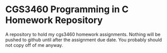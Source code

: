 # CGS3460 Programming in C Homework Repository

A repository to hold my cgs3460 homework assignments. Nothing will be pushed
to github until after the assignment due date. You probably should not
copy off of me anyway.
